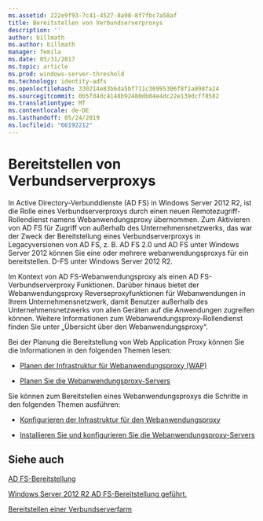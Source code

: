 ```yaml
---
ms.assetid: 222e9f93-7c41-4527-8a98-8f7fbc7a58af
title: Bereitstellen von Verbundserverproxys
description: ''
author: billmath
ms.author: billmath
manager: femila
ms.date: 05/31/2017
ms.topic: article
ms.prod: windows-server-threshold
ms.technology: identity-adfs
ms.openlocfilehash: 330214e83b6da5bf711c36995306f8f1a098fa24
ms.sourcegitcommit: 0b5fd4dc4148b92480db04e4dc22e139dcff8582
ms.translationtype: MT
ms.contentlocale: de-DE
ms.lasthandoff: 05/24/2019
ms.locfileid: "66192212"
---
```

# <a name="deploying-federation-server-proxies"></a>Bereitstellen von Verbundserverproxys

In Active Directory-Verbunddienste \(AD FS\) in Windows Server 2012 R2, ist die Rolle eines Verbundserverproxys durch einen neuen Remotezugriff-Rollendienst namens Webanwendungsproxy übernommen. Zum Aktivieren von AD FS für Zugriff von außerhalb des Unternehmensnetzwerks, das war der Zweck der Bereitstellung eines Verbundserverproxys in Legacyversionen von AD FS, z. B. AD FS 2.0 und AD FS unter Windows Server 2012 können Sie eine oder mehrere webanwendungsproxys für ein bereitstellen. D-FS unter Windows Server 2012 R2.  
  
Im Kontext von AD FS-Webanwendungsproxy als einen AD FS-Verbundserverproxy Funktionen. Darüber hinaus bietet der Webanwendungsproxy Reverseproxyfunktionen für Webanwendungen in Ihrem Unternehmensnetzwerk, damit Benutzer außerhalb des Unternehmensnetzwerks von allen Geräten auf die Anwendungen zugreifen können. Weitere Informationen zum Webanwendungsproxy-Rollendienst finden Sie unter „Übersicht über den Webanwendungsproxy“.  
  
Bei der Planung die Bereitstellung von Web Application Proxy können Sie die Informationen in den folgenden Themen lesen:  
  
-   [Planen der Infrastruktur für Webanwendungsproxy (WAP)](https://technet.microsoft.com/library/dn383648.aspx)  
  
-   [Planen Sie die Webanwendungsproxy-Servers](https://technet.microsoft.com/library/dn383647.aspx)  
  
Sie können zum Bereitstellen eines Webanwendungsproxys die Schritte in den folgenden Themen ausführen:  
  
-   [Konfigurieren der Infrastruktur für den Webanwendungsproxy](https://technet.microsoft.com/library/dn383644.aspx)  
  
-   [Installieren Sie und konfigurieren Sie die Webanwendungsproxy-Servers](https://technet.microsoft.com/library/dn383662.aspx)  
  
 
## <a name="see-also"></a>Siehe auch 

[AD FS-Bereitstellung](../../ad-fs/AD-FS-Deployment.md)  

[Windows Server 2012 R2 AD FS-Bereitstellung geführt.](../../ad-fs/deployment/Windows-Server-2012-R2-AD-FS-Deployment-Guide.md)  
 
[Bereitstellen einer Verbundserverfarm](../../ad-fs/deployment/Deploying-a-Federation-Server-Farm.md)  
  

